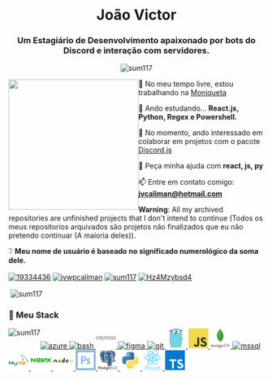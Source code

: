 <h1 align="center">João Victor</h1>

<h3 align="center">Um Estagiário de Desenvolvimento apaixonado por bots do Discord e interação com servidores.</h3>
<p align="center"> <img src="https://komarev.com/ghpvc/?username=sum117&label=Visualizações&color=0e75b6&style=for-the-badge" alt="sum117" /> </p>
<img align="left" width="256" height="256" src="https://user-images.githubusercontent.com/75037449/178651527-652a8916-1cc3-44ce-a821-67dcac72d409.png"/>

📌 No meu tempo livre, estou trabalhando na [Moniqueta](https://github.com/sum117/Moniqueta-Discord.js)

🌱 Ando estudando... **React.js, Python, Regex e Powershell.**

🤝 No momento, ando interessado em colaborar em projetos com o pacote [Discord.js](https://github.com/discordjs/discord.js)

💬 Peça minha ajuda com **react, js, py**

📫 Entre em contato comigo: **jvcaliman@hotmail.com**

**Warning**: All my archived repositories are unfinished projects that I don't intend to continue (Todos os meus repositorios arquivados são projetos não finalizados que eu não pretendo continuar (A maioria deles)).

❔ **Meu nome de usuário é baseado no significado numerológico da soma dele.**
<p align="left">
<a href="https://stackoverflow.com/users/19334436" target="blank"><img align="center" src="https://raw.githubusercontent.com/rahuldkjain/github-profile-readme-generator/master/src/images/icons/Social/stack-overflow.svg" alt="19334436" height="30" width="40" /></a>
<a href="https://instagram.com/jvwpcaliman" target="blank"><img align="center" src="https://raw.githubusercontent.com/rahuldkjain/github-profile-readme-generator/master/src/images/icons/Social/instagram.svg" alt="jvwpcaliman" height="30" width="40" /></a>
<a href="https://www.youtube.com/c/sum117" target="blank"><img align="center" src="https://raw.githubusercontent.com/rahuldkjain/github-profile-readme-generator/master/src/images/icons/Social/youtube.svg" alt="sum117" height="30" width="40" /></a>
<a href="https://discord.gg/Hz4Mzybsd4" target="blank"><img align="center" src="https://raw.githubusercontent.com/rahuldkjain/github-profile-readme-generator/master/src/images/icons/Social/discord.svg" alt="Hz4Mzybsd4" height="30" width="40" /></a>
</p>
<p>&nbsp;<img align="center" src="https://github-readme-stats.vercel.app/api?username=sum117&show_icons=true&theme=dark&locale=en" alt="sum117" /></p>
<h3 align="left">🚀 Meu Stack</h3>
<p><img align="left" src="https://github-readme-stats.vercel.app/api/top-langs?username=sum117&show_icons=true&theme=dark&locale=en&layout=compact" alt="sum117" /></p>
<p align="left"> <a href="https://azure.microsoft.com/en-in/" target="_blank" rel="noreferrer"> <img src="https://www.vectorlogo.zone/logos/microsoft_azure/microsoft_azure-icon.svg" alt="azure" width="40" height="40"/> </a> <a href="https://www.gnu.org/software/bash/" target="_blank" rel="noreferrer"> <img src="https://www.vectorlogo.zone/logos/gnu_bash/gnu_bash-icon.svg" alt="bash" width="40" height="40"/> </a> <a href="https://expressjs.com" target="_blank" rel="noreferrer"> <img src="https://raw.githubusercontent.com/devicons/devicon/master/icons/express/express-original-wordmark.svg" alt="express" width="40" height="40"/> </a> <a href="https://www.figma.com/" target="_blank" rel="noreferrer"> <img src="https://www.vectorlogo.zone/logos/figma/figma-icon.svg" alt="figma" width="40" height="40"/> </a> <a href="https://git-scm.com/" target="_blank" rel="noreferrer"> <img src="https://www.vectorlogo.zone/logos/git-scm/git-scm-icon.svg" alt="git" width="40" height="40"/> </a> <a href="https://golang.org" target="_blank" rel="noreferrer"> <img src="https://raw.githubusercontent.com/devicons/devicon/master/icons/go/go-original.svg" alt="go" width="40" height="40"/> </a> <a href="https://developer.mozilla.org/en-US/docs/Web/JavaScript" target="_blank" rel="noreferrer"> <img src="https://raw.githubusercontent.com/devicons/devicon/master/icons/javascript/javascript-original.svg" alt="javascript" width="40" height="40"/> </a> <a href="https://www.mongodb.com/" target="_blank" rel="noreferrer"> <img src="https://raw.githubusercontent.com/devicons/devicon/master/icons/mongodb/mongodb-original-wordmark.svg" alt="mongodb" width="40" height="40"/> </a> <a href="https://www.microsoft.com/en-us/sql-server" target="_blank" rel="noreferrer"> <img src="https://www.svgrepo.com/show/303229/microsoft-sql-server-logo.svg" alt="mssql" width="40" height="40"/> </a> <a href="https://www.mysql.com/" target="_blank" rel="noreferrer"> <img src="https://raw.githubusercontent.com/devicons/devicon/master/icons/mysql/mysql-original-wordmark.svg" alt="mysql" width="40" height="40"/> </a> <a href="https://www.nginx.com" target="_blank" rel="noreferrer"> <img src="https://raw.githubusercontent.com/devicons/devicon/master/icons/nginx/nginx-original.svg" alt="nginx" width="40" height="40"/> </a> <a href="https://nodejs.org" target="_blank" rel="noreferrer"> <img src="https://raw.githubusercontent.com/devicons/devicon/master/icons/nodejs/nodejs-original-wordmark.svg" alt="nodejs" width="40" height="40"/> </a> <a href="https://www.photoshop.com/en" target="_blank" rel="noreferrer"> <img src="https://raw.githubusercontent.com/devicons/devicon/master/icons/photoshop/photoshop-line.svg" alt="photoshop" width="40" height="40"/> </a> <a href="https://www.postgresql.org" target="_blank" rel="noreferrer"> <img src="https://raw.githubusercontent.com/devicons/devicon/master/icons/postgresql/postgresql-original-wordmark.svg" alt="postgresql" width="40" height="40"/> </a> <a href="https://www.python.org" target="_blank" rel="noreferrer"> <img src="https://raw.githubusercontent.com/devicons/devicon/master/icons/python/python-original.svg" alt="python" width="40" height="40"/> </a> <a href="https://reactjs.org/" target="_blank" rel="noreferrer"> <img src="https://raw.githubusercontent.com/devicons/devicon/master/icons/react/react-original-wordmark.svg" alt="react" width="40" height="40"/> </a> <a href="https://www.typescriptlang.org/" target="_blank" rel="noreferrer"> <img src="https://raw.githubusercontent.com/devicons/devicon/master/icons/typescript/typescript-original.svg" alt="typescript" width="40" height="40"/> </a> </p>


